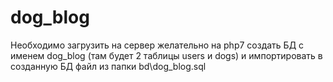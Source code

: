 # dog_blog
Необходимо загрузить на сервер желательно на php7 создать БД с именем dog_blog (там будет 2 таблицы users и dogs) и импортировать в созданную БД файл из папки bd\dog_blog.sql
